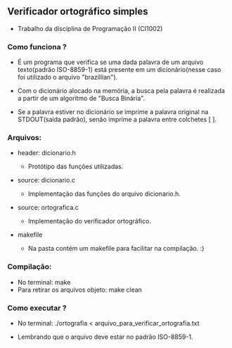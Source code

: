 ## Verificador ortográfico simples
  * Trabalho da disciplina de Programação II (CI1002)
  
### Como funciona ?
  * É um programa que verifica se uma dada palavra de um arquivo texto(padrão ISO-8859-1) está presente em um dicionário(nesse caso foi utilizado o arquivo "brazillian").
  
  * Com o dicionário alocado na memória, a busca pela palavra é realizada a partir de um algoritmo de "Busca Binária". 
  * Se a palavra estiver no dicionário se imprime a palavra original na STDOUT(saída padrão), senão imprime a palavra entre colchetes [ ].
  
### Arquivos:
  * header: dicionario.h
      - Protótipo das funções utilizadas.
  
  * source: dicionario.c
      - Implementação das funções do arquivo dicionario.h.
      
  * source: ortografica.c
      - Implementação do verificador ortográfico.
      
  * makefile
      - Na pasta contém um makefile para facilitar na compilação. :)
      
### Compilação:
  * No terminal: make
  * Para retirar os arquivos objeto: make clean
  
### Como executar ?
  * No terminal: ./ortografia < arquivo_para_verificar_ortografia.txt
  
  * Lembrando que o arquivo deve estar no padrão ISO-8859-1.
